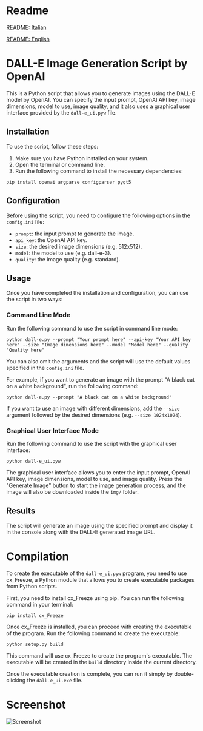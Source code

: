 # Readme
[README: Italian](./README_IT.md)

[README: English](./README.md)

# DALL-E Image Generation Script by OpenAI

This is a Python script that allows you to generate images using the DALL-E model by OpenAI. You can specify the input prompt, OpenAI API key, image dimensions, model to use, image quality, and it also uses a graphical user interface provided by the `dall-e_ui.pyw` file.

## Installation

To use the script, follow these steps:

1. Make sure you have Python installed on your system.
2. Open the terminal or command line.
3. Run the following command to install the necessary dependencies:

```shell
pip install openai argparse configparser pyqt5
```

## Configuration

Before using the script, you need to configure the following options in the `config.ini` file:

- `prompt`: the input prompt to generate the image.
- `api_key`: the OpenAI API key.
- `size`: the desired image dimensions (e.g. 512x512).
- `model`: the model to use (e.g. dall-e-3).
- `quality`: the image quality (e.g. standard).

## Usage

Once you have completed the installation and configuration, you can use the script in two ways:

### Command Line Mode

Run the following command to use the script in command line mode:

```shell
python dall-e.py --prompt "Your prompt here" --api-key "Your API key here" --size "Image dimensions here" --model "Model here" --quality "Quality here"
```

You can also omit the arguments and the script will use the default values specified in the `config.ini` file.

For example, if you want to generate an image with the prompt "A black cat on a white background", run the following command:

```shell
python dall-e.py --prompt "A black cat on a white background"
```

If you want to use an image with different dimensions, add the `--size` argument followed by the desired dimensions (e.g. `--size 1024x1024`).

### Graphical User Interface Mode

Run the following command to use the script with the graphical user interface:

```shell
python dall-e_ui.pyw
```

The graphical user interface allows you to enter the input prompt, OpenAI API key, image dimensions, model to use, and image quality. Press the "Generate Image" button to start the image generation process, and the image will also be downloaded inside the `img/` folder.

## Results

The script will generate an image using the specified prompt and display it in the console along with the DALL-E generated image URL.

# Compilation
To create the executable of the `dall-e_ui.pyw` program, you need to use cx_Freeze, a Python module that allows you to create executable packages from Python scripts.

First, you need to install cx_Freeze using pip. You can run the following command in your terminal:

```
pip install cx_Freeze
```

Once cx_Freeze is installed, you can proceed with creating the executable of the program.
Run the following command to create the executable:

```
python setup.py build
```

This command will use cx_Freeze to create the program's executable. The executable will be created in the `build` directory inside the current directory.

Once the executable creation is complete, you can run it simply by double-clicking the `dall-e_ui.exe` file.

# Screenshot

![Screenshot](https://github.com/nemmusu/dall-e-interface/blob/main/screenshots/interface_example.png)